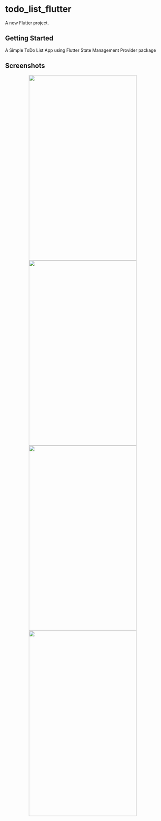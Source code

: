 # todo_list_flutter

A new Flutter project.

## Getting Started

A Simple ToDo List App using Flutter State Management Provider package

## Screenshots

<div align=center>
  <img src="https://user-images.githubusercontent.com/64702890/117021499-084b4080-ad15-11eb-8080-7e63ed5b1293.png" height=600 width=350>
  <img src="https://user-images.githubusercontent.com/64702890/117021511-0b463100-ad15-11eb-9cd6-2d0d8346c364.png" height=600 width=350>
  <img src="https://user-images.githubusercontent.com/64702890/117021514-0c775e00-ad15-11eb-9019-b5281efee0b4.png" height=600 width=350>
  </div>
<div align=center>
  <img src="https://user-images.githubusercontent.com/64702890/117022025-84de1f00-ad15-11eb-91cc-ef7c0c14ad7b.gif" height=600 width=350>
  </div>
